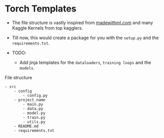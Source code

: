 # Torch Templates

- The file structure is vastly inspired from [madewithml.com](https://madewithml.com/) and many Kaggle Kernels from top kagglers.

- Till now, this would create a package for you with the `setup.py` and the `requirements.txt`.
- TODO:
    - Add jinja templates for the `dataloaders`, `training loops` and the `models`.

File structure
```
- src
    - config
        - config.py
    - project_name
        - main.py
        - data.py
        - model.py
        - train.py
        - utils.py
    - README.md
    - requirements.txt
```